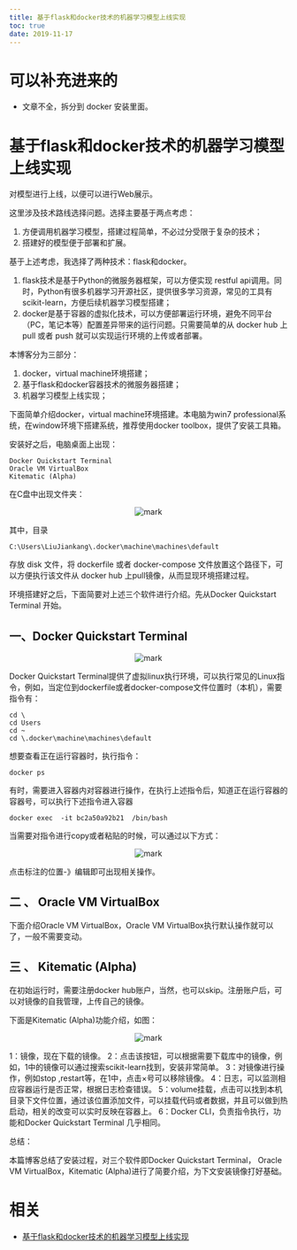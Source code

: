 ```yaml
---
title: 基于flask和docker技术的机器学习模型上线实现
toc: true
date: 2019-11-17
---
```

# 可以补充进来的

- 文章不全，拆分到 docker 安装里面。

# 基于flask和docker技术的机器学习模型上线实现

对模型进行上线，以便可以进行Web展示。


这里涉及技术路线选择问题。选择主要基于两点考虑：

1. 方便调用机器学习模型，搭建过程简单，不必过分受限于复杂的技术；
2. 搭建好的模型便于部署和扩展。


基于上述考虑，我选择了两种技术：flask和docker。

1. flask技术是基于Python的微服务器框架，可以方便实现 restful api调用。同时，Python有很多机器学习开源社区，提供很多学习资源，常见的工具有scikit-learn，方便后续机器学习模型搭建；
2. docker是基于容器的虚拟化技术，可以方便部署运行环境，避免不同平台（PC，笔记本等）配置差异带来的运行问题。只需要简单的从 docker hub 上 pull 或者 push 就可以实现运行环境的上传或者部署。

本博客分为三部分：

1. docker，virtual machine环境搭建；
2. 基于flask和docker容器技术的微服务器搭建；
3. 机器学习模型上线实现；

下面简单介绍docker，virtual machine环境搭建。本电脑为win7 professional系统，在window环境下搭建系统，推荐使用docker toolbox，提供了安装工具箱。

安装好之后，电脑桌面上出现：

```
Docker Quickstart Terminal
Oracle VM VirtualBox
Kitematic (Alpha)
```

在C盘中出现文件夹：

<center>

![mark](http://images.iterate.site/blog/image/20191105/bl6riNjlpObE.png?imageslim)

</center>


其中，目录

```
C:\Users\LiuJiankang\.docker\machine\machines\default
```

存放 disk 文件，将 dockerfile 或者 docker-compose 文件放置这个路径下，可以方便执行该文件从 docker hub 上pull镜像，从而显现环境搭建过程。

环境搭建好之后，下面简要对上述三个软件进行介绍。先从Docker Quickstart Terminal 开始。

## 一、Docker Quickstart Terminal

<center>

![mark](http://images.iterate.site/blog/image/20191105/tciORXlHXYWQ.png?imageslim)

</center>

Docker Quickstart Terminal提供了虚拟linux执行环境，可以执行常见的Linux指令，例如，当定位到dockerfile或者docker-compose文件位置时（本机），需要指令有：

```
cd \
cd Users
cd ~
cd \.docker\machine\machines\default
```

想要查看正在运行容器时，执行指令：


```
docker ps
```

有时，需要进入容器内对容器进行操作，在执行上述指令后，知道正在运行容器的容器号，可以执行下述指令进入容器

```
docker exec  -it bc2a50a92b21  /bin/bash
```

当需要对指令进行copy或者粘贴的时候，可以通过以下方式：

<center>

![mark](http://images.iterate.site/blog/image/20191105/vi8C9leu7DQG.png?imageslim)

</center>

点击标注的位置-》编辑即可出现相关操作。


## 二 、 Oracle VM VirtualBox

下面介绍Oracle VM VirtualBox，Oracle VM VirtualBox执行默认操作就可以了，一般不需要变动。

## 三 、 Kitematic (Alpha)

在初始运行时，需要注册docker hub账户，当然，也可以skip。注册账户后，可以对镜像的自我管理，上传自己的镜像。

下面是Kitematic (Alpha)功能介绍，如图：

<center>

![mark](http://images.iterate.site/blog/image/20191105/Kpg89AS1EbLj.png?imageslim)

</center>


1：镜像，现在下载的镜像。
2：点击该按钮，可以根据需要下载库中的镜像，例如，1中的镜像可以通过搜索scikit-learn找到，安装非常简单。
3：对镜像进行操作，例如stop ,restart等，在1中，点击×号可以移除镜像。
4：日志，可以监测相应容器运行是否正常，根据日志检查错误。
5：volume挂载，点击可以找到本机目录下文件位置，通过该位置添加文件，可以挂载代码或者数据，并且可以做到热启动，相关的改变可以实时反映在容器上。
6：Docker CLI，负责指令执行，功能和Docker Quickstart Terminal 几乎相同。


总结：

本篇博客总结了安装过程，对三个软件即Docker Quickstart Terminal， Oracle VM VirtualBox，Kitematic (Alpha)进行了简要介绍，为下文安装镜像打好基础。


# 相关

- [基于flask和docker技术的机器学习模型上线实现](https://blog.csdn.net/kangkang13/article/details/79235039)
